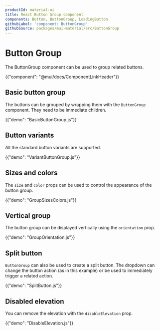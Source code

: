 ```yaml
---
productId: material-ui
title: React Button Group component
components: Button, ButtonGroup, LoadingButton
githubLabel: 'component: ButtonGroup'
githubSource: packages/mui-material/src/ButtonGroup
---
```


# Button Group

<p class="description">The ButtonGroup component can be used to group related buttons.</p>

{{"component": "@mui/docs/ComponentLinkHeader"}}

## Basic button group

The buttons can be grouped by wrapping them with the `ButtonGroup` component.
They need to be immediate children.

{{"demo": "BasicButtonGroup.js"}}

## Button variants

All the standard button variants are supported.

{{"demo": "VariantButtonGroup.js"}}

## Sizes and colors

The `size` and `color` props can be used to control the appearance of the button group.

{{"demo": "GroupSizesColors.js"}}

## Vertical group

The button group can be displayed vertically using the `orientation` prop.

{{"demo": "GroupOrientation.js"}}

## Split button

`ButtonGroup` can also be used to create a split button. The dropdown can change the button action (as in this example) or be used to immediately trigger a related action.

{{"demo": "SplitButton.js"}}

## Disabled elevation

You can remove the elevation with the `disableElevation` prop.

{{"demo": "DisableElevation.js"}}

